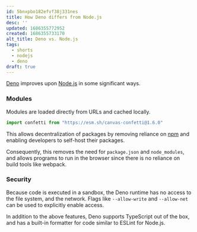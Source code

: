 ```yaml
---
id: 5bnxpbo182efvf38j331nes
title: How Deno differs from Node.js
desc: ''
updated: 1686355772952
created: 1686355733170
alt_title: Deno vs. Node.js
tags:
  - shorts
  - nodejs
  - deno
draft: true
---
```


[Deno](https://deno.land) improves upon [Node.js](https://nodejs.org) in some significant ways.

### Modules

Modules are loaded directly from URLs and cached locally.

```js
import confetti from "https://esm.sh/canvas-confetti@1.6.0"
```

This allows decentralization of packages by removing reliance on [npm](https://npmjs.com) and enabling developers to self-host their packages. 

Consequently, this removes the need for `package.json` and `node_modules`, and allows programs to run in the browser since there is no reliance on build tools like webpack.

### Security

Because code is executed in a sandbox, the Deno runtime has no access to the file system, and the network. Flags like `--allow-write` and `--allow-net` can be used to explicitly enable access.


In addition to the above features, Deno supports TypeScript out of the box, and has a built-in formatter for code similar to ESLint for Node.js.
